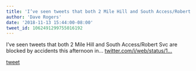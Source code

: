 ```yaml
---
title: 'I’ve seen tweets that both 2 Mile Hill and South Access/Robert Svc are...'
author: 'Dave Rogers'
date: '2018-11-13 15:44:00-08:00'
tweet_id: 1062491299755016192
---
```

I’ve seen tweets that both 2 Mile Hill and South Access/Robert Svc are blocked by accidents this afternoon in… [twitter.com/i/web/status/1…](https://twitter.com/i/web/status/1062491299755016192)

[tweet](https://twitter.com/yukondude/status/1062491299755016192)